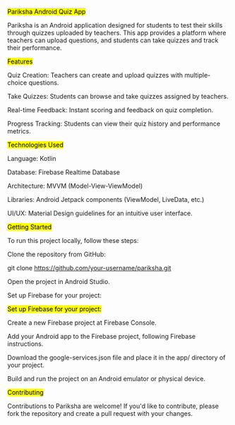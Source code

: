 <mark>Pariksha Android Quiz App</mark>

Pariksha is an Android application designed for students to test their skills through quizzes uploaded by teachers. This app provides a platform where teachers can upload questions, and students can take quizzes and track their performance.


<mark>Features</mark>

Quiz Creation: Teachers can create and upload quizzes with multiple-choice questions.

Take Quizzes: Students can browse and take quizzes assigned by teachers.

Real-time Feedback: Instant scoring and feedback on quiz completion.

Progress Tracking: Students can view their quiz history and performance metrics.



<mark>Technologies Used</mark>

Language: Kotlin

Database: Firebase Realtime Database

Architecture: MVVM (Model-View-ViewModel)

Libraries: Android Jetpack components (ViewModel, LiveData, etc.)

UI/UX: Material Design guidelines for an intuitive user interface.


<mark>Getting Started</mark>

To run this project locally, follow these steps:


Clone the repository from GitHub:

git clone https://github.com/your-username/pariksha.git

Open the project in Android Studio.


Set up Firebase for your project:

<mark>Set up Firebase for your project:</mark>

Create a new Firebase project at Firebase Console.

Add your Android app to the Firebase project, following Firebase instructions.

Download the google-services.json file and place it in the app/ directory of your project.

Build and run the project on an Android emulator or physical device.



<mark>Contributing</mark>


Contributions to Pariksha are welcome! If you'd like to contribute, please fork the repository and create a pull request with your changes.

